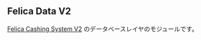 Felica Data V2
--------------

[Felica Cashing System V2](https://github.com/pine613/FelicaCashingSystemV2) のデータベースレイヤのモジュールです。